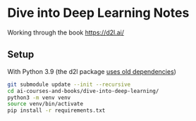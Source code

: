 # Dive into Deep Learning Notes

Working through the book https://d2l.ai/

## Setup

With Python 3.9 (the d2l package [uses old dependencies](https://d2l.ai/chapter_installation/index.html))

```bash
git submodule update --init --recursive
cd ai-courses-and-books/dive-into-deep-learning/
python3 -m venv venv
source venv/bin/activate
pip install -r requirements.txt
```
